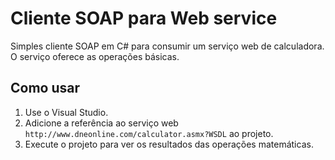 # Cliente SOAP para Web service

Simples cliente SOAP em C# para consumir um serviço web de calculadora. O serviço oferece as operações básicas. 

## Como usar

1. Use o Visual Studio.
2. Adicione a referência ao serviço web `http://www.dneonline.com/calculator.asmx?WSDL` ao projeto.
3. Execute o projeto para ver os resultados das operações matemáticas.

